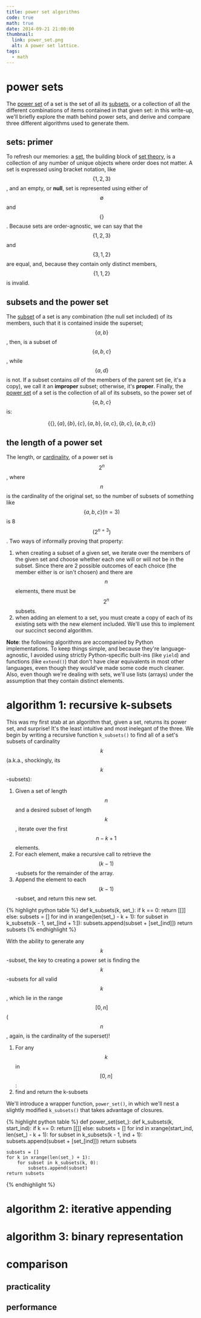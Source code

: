 ```yaml
---
title: power set algorithms
code: true
math: true
date: 2014-09-21 21:00:00
thumbnail:
  link: power_set.png
  alt: A power set lattice.
tags:
  - math
---
```


# power sets
The [power set](http://en.wikipedia.org/wiki/Power_set) of a set is the set of all its
[subsets](http://en.wikipedia.org/wiki/Subset), or a collection of all the different combinations of items contained in
that given set: in this write-up, we'll briefly explore the math behind power sets, and derive and compare three
different algorithms used to generate them.

## sets: primer
To refresh our memories: a [set](http://en.wikipedia.org/wiki/Set_(mathematics)), the building block of [set
theory](http://en.wikipedia.org/wiki/Set_theory), is a collection of any number of unique objects where order does not
matter. A set is expressed using bracket notation, like $$\{1, 2, 3\}$$, and an empty, or **null**, set is represented
using either of $$\emptyset$$ and $$\{\}$$. Because sets are order-agnostic, we can say that the $$\{1, 2, 3\}$$ and
$$\{3, 1, 2\}$$ are equal, and, because they contain only distinct members, $$\{1, 1, 2\}$$ is invalid.

## subsets and the power set
The [subset](http://en.wikipedia.org/wiki/Subset) of a set is any combination (the null set included) of its members,
such that it is contained inside the superset; $$\{a, b\}$$, then, is a subset of $$\{a, b, c\}$$, while $$\{a, d\}$$
is not. If a subset contains *all* of the members of the parent set (ie, it's a copy), we call it an **improper**
subset; otherwise, it's **proper**. Finally, the [power set](http://en.wikipedia.org/wiki/Power_set) of a set is the
collection of all of its subsets, so the power set of $$\{a, b, c\}$$ is:

$$
\{
    \{\},
    \{a\},
    \{b\},
    \{c\},
    \{a, b\},
    \{a, c\},
    \{b, c\},
    \{a, b, c\}
\}
$$

## the length of a power set
The length, or [cardinality](http://en.wikipedia.org/wiki/Cardinality), of a power set is $$2^n$$, where $$n$$ is the
cardinality of the original set, so the number of subsets of something like $$\{a, b, c\} (n=3)$$ is 8 $$(2^{n=3})$$.
Two ways of informally proving that property:

  1. when creating a subset of a given set, we iterate over the members of the given set and choose whether each one
     will or will not be in the subset. Since there are 2 possible outcomes of each choice (the member either is or
     isn't chosen) and there are $$n$$ elements, there must be $$2^n$$ subsets.
  2. when adding an element to a set, you must create a copy of each of its existing sets with the new element
     included. We'll use this to implement our succinct second algorithm.

**Note**: the following algorithms are accompanied by Python implementations. To keep things simple, and because
they're language-agnostic, I avoided using strictly Python-specific built-ins (like `yield`) and functions (like
`extend()`) that don't have clear equivalents in most other languages, even though they would've made some code much
cleaner. Also, even though we're dealing with sets, we'll use lists (arrays) under the assumption that they contain
distinct elements.

# algorithm 1: recursive k-subsets
This was my first stab at an algorithm that, given a set, returns its power set, and surprise! It's the least
intuitive and most inelegant of the three. We begin by writing a recursive function `k_subsets()` to find all of a
set's subsets of cardinality $$k$$ (a.k.a., shockingly, its $$k$$-subsets):

  1. Given a set of length $$n$$ and a desired subset of length $$k$$, iterate over the first $$n - k + 1$$ elements.
  2. For each element, make a recursive call to retrieve the $$(k-1)$$-subsets for the remainder of the array.
  3. Append the element to each $$(k-1)$$-subset, and return this new set.

{% highlight python table %}
def k_subsets(k, set_):
    if k == 0:
        return [[]]
    else:
        subsets = []
        for ind in xrange(len(set_) - k + 1):
            for subset in k_subsets(k - 1, set_[ind + 1:]):
                subsets.append(subset + [set_[ind]])
        return subsets
{% endhighlight %}

With the ability to generate any $$k$$-subset, the key to creating a power set is finding the $$k$$-subsets for all
valid $$k$$, which lie in the range $$[0, n]$$ ($$n$$, again, is the cardinality of the superset)!

  1. For any $$k$$ in $$[0, n]$$:
  2. find and return the k-subsets

We'll introduce a wrapper function, `power_set()`, in which we'll nest a slightly modified `k_subsets()` that takes
advantage of closures.

{% highlight python table %}
def power_set(set_):
    def k_subsets(k, start_ind):
        if k == 0:
            return [[]]
        else:
            subsets = []
            for ind in xrange(start_ind, len(set_) - k + 1):
                for subset in k_subsets(k - 1, ind + 1):
                    subsets.append(subset + [set_[ind]])
            return subsets

    subsets = []
    for k in xrange(len(set_) + 1):
        for subset in k_subsets(k, 0):
            subsets.append(subset)
    return subsets
{% endhighlight %}

# algorithm 2: iterative appending

# algorithm 3: binary representation

# comparison

## practicality

## performance
